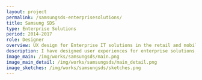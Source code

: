 ```yaml
---
layout: project
permalink: /samsungsds-enterprisesolutions/
title: Samsung SDS
type: Enterprise Solutions
period: 2014-2017
role: Designer
overview: UX design for Enterprise IT solutions in the retail and mobility industry. Researched prior to business and designed end-to-end user experience.
description: I have designed user experiences for enterprise solutions, for example, <a href="https://www.samsungsds.com/global/en/solutions/off/nde/nexshop_digital_experience.html" class="link">Nexshop</a> for retail companies. Due to the privacy reasons, it is hard to show any specific visuals as a result, but in broader way, I did design activities from user research, concept design through design process of user journey map, ecosystem, and storyboard. As for more specific and the last actions, I designed screens for web or mobile with detail specifications. I have used different kinds of tools such as Powerpoint, Balsamiq, Adobe, Sketch, and Invision.
image_main: /img/works/samsungsds/main.png
image_main_detail: /img/works/samsungsds/main_detail.png
image_sketches: /img/works/samsungsds/sketches.png
---
```

